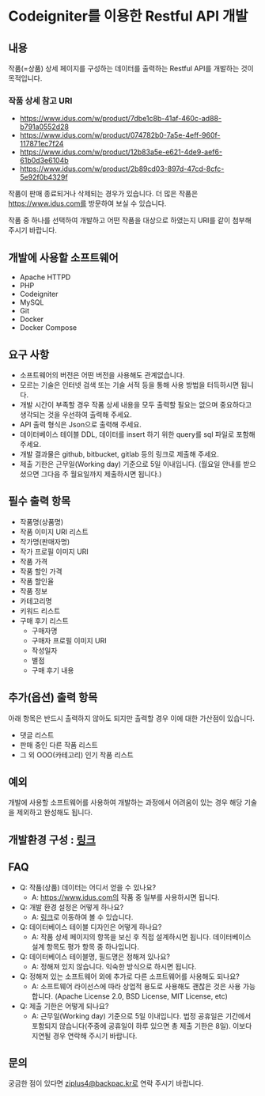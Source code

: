 # Codeigniter를 이용한 Restful API 개발

## 내용

작품(=상품) 상세 페이지를 구성하는 데이터를 출력하는 Restful API를 개발하는 것이 목적입니다.

### 작품 상세 참고 URI

* https://www.idus.com/w/product/7dbe1c8b-41af-460c-ad88-b791a0552d28
* https://www.idus.com/w/product/074782b0-7a5e-4eff-960f-117871ec7f24
* https://www.idus.com/w/product/12b83a5e-e621-4de9-aef6-61b0d3e6104b
* https://www.idus.com/w/product/2b89cd03-897d-47cd-8cfc-5e92f0b4329f

작품이 판매 종료되거나 삭제되는 경우가 있습니다. 더 많은 작품은 https://www.idus.com를 방문하여 보실 수 있습니다.

작품 중 하나를 선택하여 개발하고 어떤 작품을 대상으로 하였는지 URI를 같이 첨부해 주시기 바랍니다. 

## 개발에 사용할 소프트웨어

* Apache HTTPD
* PHP
* Codeigniter
* MySQL
* Git
* Docker
* Docker Compose

## 요구 사항

* 소프트웨어의 버전은 어떤 버전을 사용해도 관계없습니다.
* 모르는 기술은 인터넷 검색 또는 기술 서적 등을 통해 사용 방법을 터득하시면 됩니다.
* 개발 시간이 부족할 경우 작품 상세 내용을 모두 출력할 필요는 없으며 중요하다고 생각되는 것을 우선하여 출력해 주세요.
* API 출력 형식은 Json으로 출력해 주세요.
* 데이터베이스 테이블 DDL, 데이터를 insert 하기 위한 query를 sql 파일로 포함해 주세요.
* 개발 결과물은 github, bitbucket, gitlab 등의 링크로 제출해 주세요.
* 제출 기한은 근무일(Working day) 기준으로 5일 이내입니다. (월요일 안내를 받으셨으면 그다음 주 월요일까지 제출하시면 됩니다.)

## 필수 출력 항목

* 작품명(상품명)
* 작품 이미지 URI 리스트
* 작가명(판매자명)
* 작가 프로필 이미지 URI
* 작품 가격
* 작품 할인 가격
* 작품 할인율
* 작품 정보
* 카테고리명
* 키워드 리스트
* 구매 후기 리스트
    * 구매자명
    * 구매자 프로필 이미지 URI
    * 작성일자
    * 별점
    * 구매 후기 내용

## 추가(옵션) 출력 항목

아래 항목은 반드시 출력하지 않아도 되지만 출력할 경우 이에 대한 가산점이 있습니다.

* 댓글 리스트
* 판매 중인 다른 작품 리스트
* 그 외 OOO(카테고리) 인기 작품 리스트

## 예외

개발에 사용할 소프트웨어를 사용하여 개발하는 과정에서 어려움이 있는 경우 해당 기술을 제외하고 완성해도 됩니다.

## 개발환경 구성 : [링크](./docs/dev_env_setting.md)

## FAQ

* Q: 작품(상품) 데이터는 어디서 얻을 수 있나요?
    * A: https://www.idus.com의 작품 중 일부를 사용하시면 됩니다.
* Q: 개발 환경 설정은 어떻게 하나요?
    * A: [링크](./docs/dev_env_setting.md)로 이동하여 볼 수 있습니다.
* Q: 데이터베이스 테이블 디자인은 어떻게 하나요?
    * A: 작품 상세 페이지의 항목을 보신 후 직접 설계하시면 됩니다. 데이터베이스 설계 항목도 평가 항목 중 하나입니다.
* Q: 데이터베이스 테이블명, 필드명은 정해져 있나요?
    * A: 정해져 있지 않습니다. 익숙한 방식으로 하시면 됩니다.
* Q: 정해져 있는 소프트웨어 외에 추가로 다른 소프트웨어를 사용해도 되나요?
    * A: 소프트웨어 라이선스에 따라 상업적 용도로 사용해도 괜찮은 것은 사용 가능합니다. (Apache License 2.0, BSD License, MIT License, etc)
* Q: 제출 기한은 어떻게 되나요?
    * A: 근무일(Working day) 기준으로 5일 이내입니다. 법정 공휴일은 기간에서 포함되지 않습니다(주중에 공휴일이 하루 있으면 총 제출 기한은 8일). 이보다 지연될 경우 연락해 주시기 바랍니다. 

## 문의

궁금한 점이 있다면 ziplus4@backpac.kr로 연락 주시기 바랍니다.

